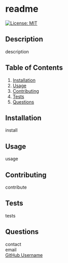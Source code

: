 
# readme
[![License: MIT](https://img.shields.io/badge/License-MIT-yellow.svg)](https://opensource.org/licenses/MIT)
## Description  
description
## Table of Contents 
1. [Installation](#installation)
2. [Usage](#usage)
3. [Contributing](#contributing)
4. [Tests](#tests)
5. [Questions](#questions)

## Installation
install  
## Usage   
usage
## Contributing
contribute
## Tests 
tests
## Questions
contact  
email  
[GitHub Username](https://github.com/username)  